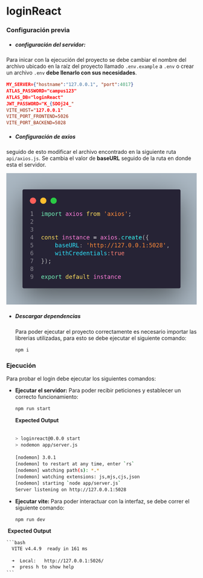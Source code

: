# loginReact

### Configuración previa

- ##### configuración del servidor:

Para inicar con la ejecución del proyecto se debe cambiar el nombre del archivo ubicado en la raíz del proyecto llamado `.env.example` a `.env`  o crear un archivo `.env` **debe llenarlo con sus necesidades**.

```json
MY_SERVER={"hostname":"127.0.0.1", "port":4017}
ATLAS_PASSWORD="campus123"
ATLAS_DB="loginReact"
JWT_PASSWORD="K_{SDOj24_"
VITE_HOST="127.0.0.1"
VITE_PORT_FRONTEND=5026
VITE_PORT_BACKEND=5028
```

- ##### Configuración de axios

seguido de esto modificar el archivo encontrado en la siguiente ruta `api/axios.js`. Se cambia el valor de **baseURL** seguido de la ruta en donde esta el servidor. 

<img src="img/image-1.png" style="zoom:60%" >

- ##### Descargar dependencias

  Para poder ejecutar el proyecto correctamente es necesario importar las librerias utilizadas, para esto se debe ejecutar el siguiente comando:

  ```bash
  npm i
  ```


### Ejecución 

Para probar el login debe ejecutar los siguientes comandos:

- **Ejecutar el servidor:** Para poder recibir peticiones y establecer un correcto funcionamiento:

  ```bash
  npm run start
  ```

  **Expected Output**

  ```bash
  
  > loginreact@0.0.0 start
  > nodemon app/server.js
  
  [nodemon] 3.0.1
  [nodemon] to restart at any time, enter `rs`
  [nodemon] watching path(s): *.*
  [nodemon] watching extensions: js,mjs,cjs,json
  [nodemon] starting `node app/server.js`
  Server listening on http://127.0.0.1:5028
  ```

  

  

- **Ejecutar vite:** Para poder interactuar con la interfaz, se debe correr el siguiente comando:

  ```bash
  npm run dev
  ```

​		**Expected Output**

    ```bash
      VITE v4.4.9  ready in 161 ms

      ➜  Local:   http://127.0.0.1:5026/
      ➜  press h to show help
    ```



